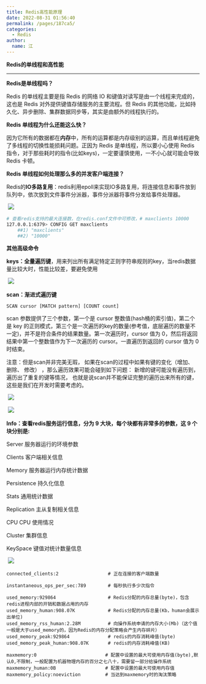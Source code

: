 ```yaml
---
title: Redis高性能原理
date: 2022-08-31 01:56:40
permalink: /pages/187ca5/
categories: 
  - Redis
author: 
  name: 江
---
```

**Redis的单线程和高性能**

------

**Redis是单线程吗？**

Redis 的单线程主要是指 Redis 的网络 IO 和键值对读写是由一个线程来完成的，这也是 Redis 对外提供键值存储服务的主要流程。但 Redis 的其他功能，比如持久化、异步删除、集群数据同步等，其实是由额外的线程执行的。

**Redis 单线程为什么还能这么快？**

因为它所有的数据都在**内存**中，所有的运算都是内存级别的运算，而且单线程避免了多线程的切换性能损耗问题。正因为 Redis 是单线程，所以要小心使用 Redis 指令，对于那些耗时的指令(比如keys)，一定要谨慎使用，一不小心就可能会导致 Redis 卡顿。 

**Redis 单线程如何处理那么多的并发客户端连接？**

Redis的**IO多路复用**：redis利用epoll来实现IO多路复用，将连接信息和事件放到队列中，依次放到文件事件分派器，事件分派器将事件分发给事件处理器。

​    ![](https://img.jssjqd.cn/20221013233622.png)

```bash
# 查看redis支持的最大连接数，在redis.conf文件中可修改，# maxclients 10000
127.0.0.1:6379> CONFIG GET maxclients
    ##1) "maxclients"
    ##2) "10000"       
```

**其他高级命令**

**keys：全量遍历键**，用来列出所有满足特定正则字符串规则的key，当redis数据量比较大时，性能比较差，要避免使用

​    ![](https://img.jssjqd.cn/20221013233633.png)

**scan：渐进式遍历键**

```
SCAN cursor [MATCH pattern] [COUNT count] 
```

scan 参数提供了三个参数，第一个是 cursor 整数值(hash桶的索引值)，第二个是 key 的正则模式，第三个是一次遍历的key的数量(参考值，底层遍历的数量不一定)，并不是符合条件的结果数量。第一次遍历时，cursor 值为 0，然后将返回结果中第一个整数值作为下一次遍历的 cursor。一直遍历到返回的 cursor 值为 0 时结束。

注意：但是scan并非完美无瑕， 如果在scan的过程中如果有键的变化（增加、 删除、 修改） ，那么遍历效果可能会碰到如下问题： 新增的键可能没有遍历到， 遍历出了重复的键等情况， 也就是说scan并不能保证完整的遍历出来所有的键， 这些是我们在开发时需要考虑的。

​    ![](https://img.jssjqd.cn/20221013233640.png)

​    ![](https://img.jssjqd.cn/20221013233646.png)

**Info：查看redis服务运行信息，分为 9 大块，每个块都有非常多的参数，这 9 个块分别是:** 

Server 服务器运行的环境参数 

Clients 客户端相关信息 

Memory 服务器运行内存统计数据 

Persistence 持久化信息 

Stats 通用统计数据 

Replication 主从复制相关信息 

CPU CPU 使用情况 

Cluster 集群信息 

KeySpace 键值对统计数量信息

​    ![](https://img.jssjqd.cn/20221013233654.png)  

```
connected_clients:2                  # 正在连接的客户端数量

instantaneous_ops_per_sec:789        # 每秒执行多少次指令

used_memory:929864                   # Redis分配的内存总量(byte)，包含redis进程内部的开销和数据占用的内存
used_memory_human:908.07K            # Redis分配的内存总量(Kb，human会展示出单位)
used_memory_rss_human:2.28M          # 向操作系统申请的内存大小(Mb)（这个值一般是大于used_memory的，因为Redis的内存分配策略会产生内存碎片）
used_memory_peak:929864              # redis的内存消耗峰值(byte)
used_memory_peak_human:908.07K       # redis的内存消耗峰值(KB)

maxmemory:0                         # 配置中设置的最大可使用内存值(byte),默认0,不限制，一般配置为机器物理内存的百分之七八十，需要留一部分给操作系统
maxmemory_human:0B                  # 配置中设置的最大可使用内存值
maxmemory_policy:noeviction         # 当达到maxmemory时的淘汰策略
```


